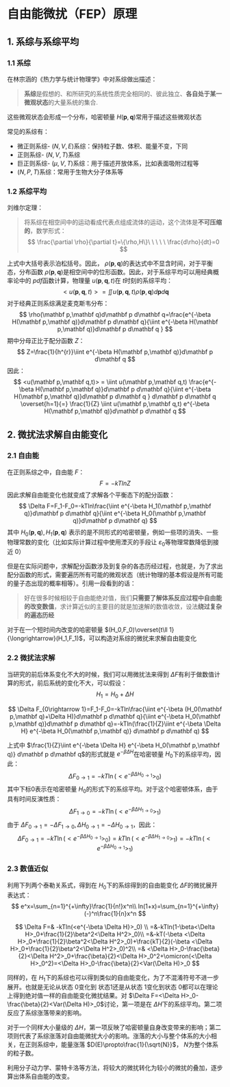 # 自由能微扰（FEP）原理

## 1. 系综与系综平均

### 1.1 系综

在林宗涵的《热力学与统计物理学》中对系综做出描述：

>**系综**是假想的、和所研究的系统性质完全相同的、彼此独立、**各自处于某一微观状态**的大量系统的集合.

这些微观状态会形成一个分布，哈密顿量 $H(\mathbf p,\mathbf q)$常用于描述这些微观状态

常见的系综有：

+ 微正则系综- $(N,V,E)$系综：保持粒子数、体积、能量不变，下同
+ 正则系综-  $(N,V,T)$系综
+ 巨正则系综-  $(\mu,V,T)$​系综：用于描述开放体系，比如表面吸附过程等
+  $(N,P,T)$系综：常用于生物大分子体系等

### 1.2 系综平均

刘维尔定理：

>将系综在相空间中的运动看成代表点组成流体的运动，这个流体是**不可压缩的**，数学形式：
>$$
>\frac{\partial \rho}{\partial t}=\{\rho,H\}\ \ \ \  \ \frac{d\rho}{dt}=0
>$$

上式中大括号表示泊松括号。因此， $\rho(\mathbf p,\mathbf q)$的表达式中不显含时间，对于平衡态，分布函数 $\rho(\mathbf p,\mathbf q)$是相空间中的位形函数。因此，对于系综平均可以用经典概率论中的 $pdf$函数计算，物理量 $u(\mathbf p,\mathbf q,t)$在 $t$时刻的系综平均：
$$
<u(\mathbf p,\mathbf q,t)> = \iint u(\mathbf p,\mathbf q,t)\rho(\mathbf p,\mathbf q)d\mathbf pd\mathbf q
$$
对于经典正则系综满足麦克斯韦分布：
$$
\rho(\mathbf p,\mathbf q)d\mathbf p d\mathbf q=\frac{e^{-\beta H(\mathbf p,\mathbf q)}d\mathbf p d\mathbf q}{\iint e^{-\beta H(\mathbf p,\mathbf q)}d\mathbf p d\mathbf q }
$$
期中分母正比于配分函数 $Z$：
$$
Z=\frac{1}{h^{r}}\iint e^{-\beta H(\mathbf p,\mathbf q)}d\mathbf p d\mathbf q
$$
因此：
$$
<u(\mathbf p,\mathbf q,t)> = \iint u(\mathbf p,\mathbf q,t) \frac{e^{-\beta H(\mathbf p,\mathbf q)}d\mathbf p d\mathbf q}{\iint e^{-\beta H(\mathbf p,\mathbf q)}d\mathbf p d\mathbf q } d\mathbf p d\mathbf q \overset{h=1}{=} \frac{1}{Z} \iint u(\mathbf p,\mathbf q,t) e^{-\beta H(\mathbf p,\mathbf q)}d\mathbf p d\mathbf q
$$

## 2. 微扰法求解自由能变化

### 2.1 自由能

在正则系综之中，自由能 $F$：
$$
F=-kTlnZ
$$
因此求解自由能变化也就变成了求解各个平衡态下的配分函数：
$$
\Delta F=F_1-F_0=-kTln\frac{\iint e^{-\beta H_1(\mathbf p,\mathbf q)}d\mathbf p d\mathbf q}{\iint e^{-\beta H_0(\mathbf p,\mathbf q)}d\mathbf p d\mathbf q}
$$
其中 $H_0(\mathbf p,\mathbf q),H_1(\mathbf p,\mathbf q)$ 表示的是不同形式的哈密顿量，例如一些项的消失、一些物理常数的变化（比如实际计算过程中使用湮灭的手段让 $\varepsilon_0$等物理常数降低到接近 $0$）

但是在实际问题中，求解配分函数涉及到复杂的各态历经过程，也就是，为了求出配分函数的形式，需要遍历所有可能的微观状态（统计物理的基本假设是所有可能的量子态出现的概率相等）。引用一段看到的话：

>好在很多时候相较于自由能绝对值，我们**只需要了解体系反应过程中自由能的改变数值**，求计算近似的主要目的就是加速解的数值收敛，设法**绕过复杂的遍态历经**

对于在一个短时间内改变的哈密顿量 $(H_0,F_0)\overset{t\ll 1}{\longrightarrow}(H_1,F_1)$，可以构造对系综的微扰来求解自由能变化

### 2.2 微扰法求解

当研究的前后体系变化不大的时候，我们可以用微扰法来得到 $\Delta F$有利于做数值计算的形式，前后系统的变化不大，可以假设：
$$
H_1=H_0+\Delta H
$$

$$
\Delta F_{0\rightarrow 1}=F_1-F_0=-kTln\frac{\iint e^{-\beta (H_0(\mathbf p,\mathbf q)+\Delta H)}d\mathbf p d\mathbf q}{\iint e^{-\beta H_0(\mathbf p,\mathbf q)}d\mathbf p d\mathbf q}=-kTln(\frac{1}{Z}\iint e^{-\beta \Delta H} e^{-\beta H_0(\mathbf p,\mathbf q)} d\mathbf p d\mathbf q)
$$

上式中 $\frac{1}{Z}\iint e^{-\beta \Delta H} e^{-\beta H_0(\mathbf p,\mathbf q)} d\mathbf p d\mathbf q$的形式就是 $e^{-\beta \Delta H}$在哈密顿量 $H_0$下的系综平均，因此：
$$
\Delta F_{0\rightarrow 1} =-kT\ln(<e^{-\beta \Delta H_{0\rightarrow 1}}>_0)
$$
其中下标$0$表示在哈密顿量 $H_0$的形式下的系综平均。对于这个哈密顿体系，由于具有时间反演性质：
$$
\Delta F_{1\rightarrow 0}=-kT\ln(<e^{-\beta \Delta H_{1\rightarrow 0}}>_1)
$$
由于 $\Delta F_{0\rightarrow 1} = - \Delta F_{1\rightarrow 0},\Delta H_{0\rightarrow 1}=-\Delta H_{0\rightarrow 1}$，因此：
$$
\Delta F_{0\rightarrow 1} =-kT\ln(<e^{-\beta \Delta H_{0\rightarrow 1}}>_0)=kT\ln(<e^{-\beta \Delta H_{1\rightarrow 0}}>_1)=-kT\ln(<e^{-\beta \Delta H_{0\rightarrow 1}}>_1)
$$

### 2.3 数值近似

利用下列两个泰勒关系式，得到在 $H_0$下的系综得到的自由能变化 $\Delta F$的微扰展开表达式：
$$
e^x=\sum_{n=1}^{+\infty}\frac{1}{n!}x^n\\
ln(1+x)=\sum_{n=1}^{+\infty}(-)^n\frac{1}{n}x^n
$$

$$
\Delta F=& -kTln(<e^{-\beta \Delta H}>_0) \\
=&-kTln(1-\beta<\Delta H>_0+\frac{1}{2}\beta^2<\Delta H^2>_0)\\
=&-kT(-\beta <\Delta H>_0+\frac{1}{2}\beta^2<\Delta H^2>_0)+\frac{kT}{2}(-\beta <\Delta H>_0+\frac{1}{2}\beta^2<\Delta H^2>_0)^2\\
=& <\Delta H>_0-\frac{\beta}{2}<\Delta H^2>_0+\frac{\beta}{2}<\Delta H>_0^2+\omicron(<\Delta H>_0^2)=<\Delta H>_0-\frac{\beta}{2}<Var(\Delta H)>_0
$$

同样的，在 $H_1$下的系综也可以得到类似的自由能变化，为了不混淆符号不进一步展开。也就是无论从状态 $0$变化到 状态$1$还是从状态 $1$变化到状态 $0$都可以在理论上得到绝对值一样的自由能变化微扰结果。对 $\Delta F=<\Delta H>_0-\frac{\beta}{2}<Var(\Delta H)>_0$讨论，第一项是在 $\Delta H$下的系综平均。第二项反应了系综涨落带来的影响。

对于一个同样大小量级的 $\Delta H$，第一项反映了哈密顿量自身改变带来的影响；第二项则代表了系综涨落对自由能微扰大小的影响。涨落的大小与整个体系的大小相关，在正则系综中，能量涨落 $D(E)\propto\frac{1}{\sqrt{N}}$， $N$为整个体系的粒子数。

利用分子动力学、蒙特卡洛等方法，将较大的微扰转化为较小的微扰的叠加，逐步算出体系自由能的改变。
